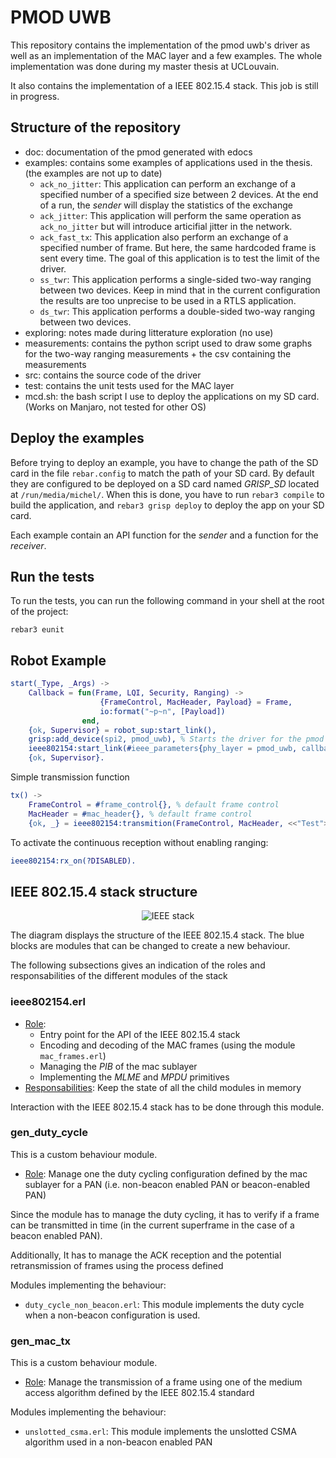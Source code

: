 PMOD UWB
=====

This repository contains the implementation of the pmod uwb's driver as well as an implementation of the MAC layer and a few examples.
The whole implementation was done during my master thesis at UCLouvain.

It also contains the implementation of a IEEE 802.15.4 stack. This job is still in progress.

Structure of the repository
-----

* doc: documentation of the pmod generated with edocs
* examples: contains some examples of applications used in the thesis. (the examples are not up to date)
    * `ack_no_jitter`: This application can perform an exchange of a specified number of a specified size between 2 devices. At the end of a run, the *sender* will display the statistics of the exchange
    * `ack_jitter`: This application will perform the same operation as `ack_no_jitter` but will introduce articifial jitter in the network.
    * `ack_fast_tx`: This application also perform an exchange of a specified number of frame. But here, the same hardcoded frame is sent every time. The goal of this application is to test the limit of the driver.
    * `ss_twr`: This application performs a single-sided two-way ranging between two devices. Keep in mind that in the current configuration the results are too unprecise to be used in a RTLS application.
    * `ds_twr`: This application performs a double-sided two-way ranging between two devices.
* exploring: notes made during litterature exploration (no use)
* measurements: contains the python script used to draw some graphs for the two-way ranging measurements + the csv containing the measurements
* src: contains the source code of the driver
* test: contains the unit tests used for the MAC layer
* mcd.sh: the bash script I use to deploy the applications on my SD card. (Works on Manjaro, not tested for other OS)

Deploy the examples
-------------------

Before trying to deploy an example, you have to change the path of the SD card in the file `rebar.config` to match the path of your SD card. By default they are configured to be deployed on a SD card named *GRISP_SD* located at `/run/media/michel/`.
When this is done, you have to run `rebar3 compile` to build the application, and `rebar3 grisp deploy` to deploy the app on your SD card.

Each example contain an API function for the *sender* and a function for the *receiver*.

Run the tests
------
To run the tests, you can run the following command in your shell at the root of the project:
```
rebar3 eunit
```

Robot Example
-------------

```erlang
start(_Type, _Args) ->
    Callback = fun(Frame, LQI, Security, Ranging) ->
                    {FrameControl, MacHeader, Payload} = Frame,
                    io:format("~p~n", [Payload])
                end,
    {ok, Supervisor} = robot_sup:start_link(),
    grisp:add_device(spi2, pmod_uwb), % Starts the driver for the pmod
    ieee802154:start_link(#ieee_parameters{phy_layer = pmod_uwb, callback = Callback}), % Create the IEEE 802.15.4 stack
    {ok, Supervisor}.
```

Simple transmission function
```erlang
tx() ->
    FrameControl = #frame_control{}, % default frame control
    MacHeader = #mac_header{}, % default frame control
    {ok, _} = ieee802154:transmition(FrameControl, MacHeader, <<"Test">>).
```

To activate the continuous reception without enabling ranging:
```erlang
ieee802154:rx_on(?DISABLED).
```
IEEE 802.15.4 stack structure
-----------------------------
<p align="center">
<img src="./doc/images/ieee802154_stack.png" alt="IEEE stack">
</p>

The diagram displays the structure of the IEEE 802.15.4 stack.
The blue blocks are modules that can be changed to create a new behaviour.

The following subsections gives an indication of the roles and responsabilities of the different modules of the stack

### ieee802154.erl

* <u>Role</u>: 
    * Entry point for the API of the IEEE 802.15.4 stack
    * Encoding and decoding of the MAC frames (using the module `mac_frames.erl`)
    * Managing the *PIB* of the mac sublayer
    * Implementing the *MLME* and *MPDU* primitives
* <u>Responsabilities</u>: Keep the state of all the child modules in memory

Interaction with the IEEE 802.15.4 stack has to be done through this module.

### gen_duty_cycle

This is a custom behaviour module.

* <u>Role</u>: Manage one the duty cycling configuration defined by the mac sublayer for a PAN (i.e. non-beacon enabled PAN or beacon-enabled PAN)

Since the module has to manage the duty cycling, it has to verify if a frame can be transmitted in time (in the current superframe in the case of a beacon enabled PAN).

Additionally, It has to manage the ACK reception and the potential retransmission of frames using the process defined

Modules implementing the behaviour:
* `duty_cycle_non_beacon.erl`: This module implements the duty cycle when a non-beacon configuration is used.

### gen_mac_tx

This is a custom behaviour module.

* <u>Role</u>: Manage the transmission of a frame using one of the medium access algorithm defined by the IEEE 802.15.4 standard

Modules implementing the behaviour:
* `unslotted_csma.erl`: This module implements the unslotted CSMA algorithm used in a non-beacon enabled PAN

